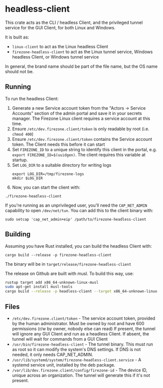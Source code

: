# headless-client

This crate acts as the CLI / headless Client, and the privileged tunnel service for the GUI Client, for both Linux and Windows.

It is built as:
- `linux-client` to act as the Linux headless Client
- `firezone-headless-client` to act as the Linux tunnel service, Windows headless Client, or Windows tunnel service

In general, the brand name should be part of the file name, but the OS name should not be.

## Running

To run the headless Client:

1. Generate a new Service account token from the "Actors -> Service Accounts"
   section of the admin portal and save it in your secrets manager. The Firezone
   Linux client requires a service account at this time.
1. Ensure `/etc/dev.firezone.client/token` is only readable by root (i.e. `chmod 400`)
1. Ensure `/etc/dev.firezone.client/token` contains the Service account token. The Client needs this before it can start
1. Set `FIREZONE_ID` to a unique string to identify this client in the portal,
   e.g. `export FIREZONE_ID=$(uuidgen)`. The client requires this variable at
   startup.
1. Set `LOG_DIR` to a suitable directory for writing logs
   ```
   export LOG_DIR=/tmp/firezone-logs
   mkdir $LOG_DIR
   ```
1. Now, you can start the client with:

```
./firezone-headless-client
```

If you're running as an unprivileged user, you'll need the `CAP_NET_ADMIN`
capability to open `/dev/net/tun`. You can add this to the client binary with:

```
sudo setcap 'cap_net_admin+eip' /path/to/firezone-headless-client
```


## Building

Assuming you have Rust installed, you can build the headless Client with:

```
cargo build --release -p firezone-headless-client
```

The binary will be in `target/release/firezone-headless-client`

The release on Github are built with musl. To build this way, use:

```bash
rustup target add x86_64-unknown-linux-musl
sudo apt-get install musl-tools
cargo build --release -p headless-client --target x86_64-unknown-linux-musl
```

## Files

- `/etc/dev.firezone.client/token` - The service account token, provided by the human administrator. Must be owned by root and have 600 permissions (r/w by owner, nobody else can read) If present, the tunnel will ignore any GUI Client and run as a headless Client. If absent, the tunnel will wait for commands from a GUI Client
- `/usr/bin/firezone-headless-client` - The tunnel binary. This must run as root so it can modify the system's DNS settings. If DNS is not needed, it only needs CAP_NET_ADMIN.
- `/usr/lib/systemd/system/firezone-headless-client.service` - A systemd service unit, installed by the deb package.
- `/var/lib/dev.firezone.client/config/firezone-id` - The device ID, unique across an organization. The tunnel will generate this if it's not present.
